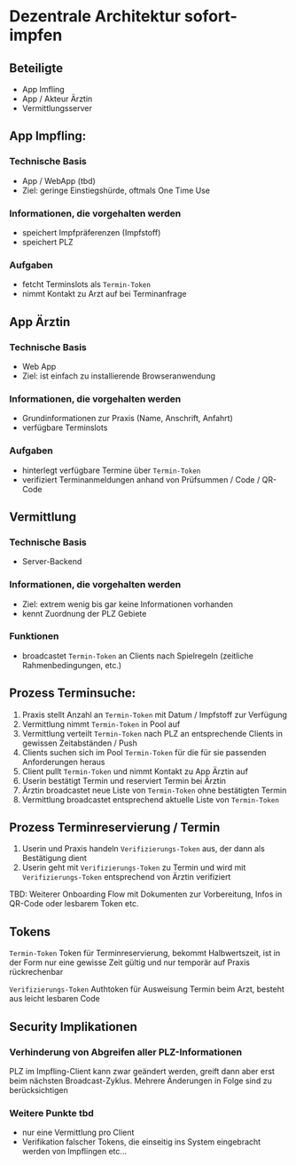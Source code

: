 # Dezentrale Architektur sofort-impfen

## Beteiligte

- App Imfling
- App / Akteur Ärztin
- Vermittlungsserver


## App Impfling:
### Technische Basis
- App / WebApp (tbd)
- Ziel: geringe Einstiegshürde, oftmals One Time Use

### Informationen, die vorgehalten werden
- speichert Impfpräferenzen (Impfstoff)
- speichert PLZ

### Aufgaben
- fetcht Terminslots als `Termin-Token`
- nimmt Kontakt zu Arzt auf bei Terminanfrage


## App Ärztin
### Technische Basis
- Web App
- Ziel: ist einfach zu installierende Browseranwendung

### Informationen, die vorgehalten werden
- Grundinformationen zur Praxis (Name, Anschrift, Anfahrt)
- verfügbare Terminslots

### Aufgaben
- hinterlegt verfügbare Termine über `Termin-Token`
- verifiziert Terminanmeldungen anhand von Prüfsummen / Code / QR-Code


## Vermittlung
### Technische Basis
- Server-Backend

### Informationen, die vorgehalten werden
- Ziel: extrem wenig bis gar keine Informationen vorhanden
- kennt Zuordnung der PLZ Gebiete

### Funktionen
- broadcastet `Termin-Token` an Clients nach Spielregeln (zeitliche Rahmenbedingungen, etc.)

## Prozess Terminsuche:

1. Praxis stellt Anzahl an `Termin-Token` mit Datum / Impfstoff zur Verfügung
2. Vermittlung nimmt `Termin-Token` in Pool auf
3. Vermittlung verteilt `Termin-Token` nach PLZ an entsprechende Clients in gewissen Zeitabständen / Push
4. Clients suchen sich im Pool `Termin-Token` für die für sie passenden Anforderungen heraus
5. Client pullt `Termin-Token` und nimmt Kontakt zu App Ärztin auf
6. Userin bestätigt Termin und reserviert Termin bei Ärztin
7. Ärztin broadcastet neue Liste von `Termin-Token` ohne bestätigten Termin
8. Vermittlung broadcastet entsprechend aktuelle Liste von `Termin-Token`

## Prozess Terminreservierung / Termin

1. Userin und Praxis handeln `Verifizierungs-Token` aus, der dann als Bestätigung dient
2. Userin geht mit `Verifizierungs-Token` zu Termin und wird mit `Verifizierungs-Token` entsprechend von Ärztin verifiziert 

TBD: Weiterer Onboarding Flow mit Dokumenten zur Vorbereitung, Infos in QR-Code oder lesbarem Token etc. 


## Tokens

`Termin-Token` Token für Terminreservierung, bekommt Halbwertszeit, ist in der Form nur eine gewisse Zeit gültig und nur temporär auf Praxis rückrechenbar

`Verifizierungs-Token` Authtoken für Ausweisung Termin beim Arzt, besteht aus leicht lesbaren Code

## Security Implikationen
### Verhinderung von Abgreifen aller PLZ-Informationen
PLZ im Impfling-Client kann zwar geändert werden, greift dann aber erst beim nächsten Broadcast-Zyklus. Mehrere Änderungen in Folge sind zu berücksichtigen 

### Weitere Punkte tbd
- nur eine Vermittlung pro Client
- Verifikation falscher Tokens, die einseitig ins System eingebracht werden von Impflingen
etc…
